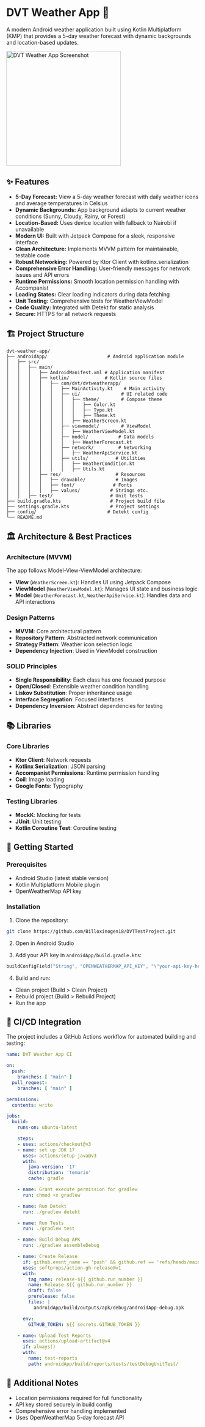 # DVT Weather App 📱

A modern Android weather application built using Kotlin Multiplatform (KMP) that provides a 5-day weather forecast with dynamic backgrounds and location-based updates.

<img src="https://github.com/Billoxinogen18/DVTTestProject/blob/main/sample/sample.png" alt="DVT Weather App Screenshot" width="300"/>

## ✨ Features

*   **5-Day Forecast:** View a 5-day weather forecast with daily weather icons and average temperatures in Celsius
*   **Dynamic Backgrounds:** App background adapts to current weather conditions (Sunny, Cloudy, Rainy, or Forest)
*   **Location-Based:** Uses device location with fallback to Nairobi if unavailable
*   **Modern UI:** Built with Jetpack Compose for a sleek, responsive interface
*   **Clean Architecture:** Implements MVVM pattern for maintainable, testable code
*   **Robust Networking:** Powered by Ktor Client with kotlinx.serialization
*   **Comprehensive Error Handling:** User-friendly messages for network issues and API errors
*   **Runtime Permissions:** Smooth location permission handling with Accompanist
*   **Loading States:** Clear loading indicators during data fetching
*   **Unit Testing:** Comprehensive tests for WeatherViewModel
*   **Code Quality:** Integrated with Detekt for static analysis
*   **Secure:** HTTPS for all network requests

## 🏗️ Project Structure

```
dvt-weather-app/
├── androidApp/                      # Android application module
│   ├── src/
│   │   ├── main/
│   │   │   ├── AndroidManifest.xml # Application manifest
│   │   │   ├── kotlin/             # Kotlin source files
│   │   │   │   ├── com/dvt/dvtweatherapp/
│   │   │   │   │   ├── MainActivity.kt    # Main activity
│   │   │   │   │   ├── ui/               # UI related code
│   │   │   │   │   │   ├── theme/        # Compose theme
│   │   │   │   │   │   │   ├── Color.kt
│   │   │   │   │   │   │   ├── Type.kt
│   │   │   │   │   │   │   ├── Theme.kt
│   │   │   │   │   │   ├── WeatherScreen.kt
│   │   │   │   │   ├── viewmodel/        # ViewModel
│   │   │   │   │   │   ├── WeatherViewModel.kt
│   │   │   │   │   ├── model/           # Data models
│   │   │   │   │   │   ├── WeatherForecast.kt
│   │   │   │   │   ├── network/         # Networking
│   │   │   │   │   │   ├── WeatherApiService.kt
│   │   │   │   │   ├── utils/          # Utilities
│   │   │   │   │   │   ├── WeatherCondition.kt
│   │   │   │   │   │   ├── Utils.kt
│   │   │   ├── res/                    # Resources
│   │   │   │   ├── drawable/           # Images
│   │   │   │   ├── font/              # Fonts
│   │   │   │   ├── values/           # Strings etc.
│   │   ├── test/                     # Unit tests
├── build.gradle.kts                  # Project build file
├── settings.gradle.kts               # Project settings
├── config/                          # Detekt config
└── README.md
```

## 🏛️ Architecture & Best Practices

### Architecture (MVVM)
The app follows Model-View-ViewModel architecture:
- **View** (`WeatherScreen.kt`): Handles UI using Jetpack Compose
- **ViewModel** (`WeatherViewModel.kt`): Manages UI state and business logic
- **Model** (`WeatherForecast.kt`, `WeatherApiService.kt`): Handles data and API interactions

### Design Patterns
- **MVVM**: Core architectural pattern
- **Repository Pattern**: Abstracted network communication
- **Strategy Pattern**: Weather icon selection logic
- **Dependency Injection**: Used in ViewModel construction

### SOLID Principles
- **Single Responsibility**: Each class has one focused purpose
- **Open/Closed**: Extensible weather condition handling
- **Liskov Substitution**: Proper inheritance usage
- **Interface Segregation**: Focused interfaces
- **Dependency Inversion**: Abstract dependencies for testing

## 📚 Libraries

### Core Libraries
- **Ktor Client**: Network requests
- **Kotlinx Serialization**: JSON parsing
- **Accompanist Permissions**: Runtime permission handling
- **Coil**: Image loading
- **Google Fonts**: Typography

### Testing Libraries
- **MockK**: Mocking for tests
- **JUnit**: Unit testing
- **Kotlin Coroutine Test**: Coroutine testing

## 🚀 Getting Started

### Prerequisites
- Android Studio (latest stable version)
- Kotlin Multiplatform Mobile plugin
- OpenWeatherMap API key

### Installation

1. Clone the repository:
```bash
git clone https://github.com/Billoxinogen18/DVTTestProject.git
```

2. Open in Android Studio

3. Add your API key in `androidApp/build.gradle.kts`:
```kotlin
buildConfigField("String", "OPENWEATHERMAP_API_KEY", "\"your-api-key-here\"")
```

4. Build and run:
- Clean project (Build > Clean Project)
- Rebuild project (Build > Rebuild Project)
- Run the app

## 🔄 CI/CD Integration

The project includes a GitHub Actions workflow for automated building and testing:

```yaml
name: DVT Weather App CI

on:
  push:
    branches: [ "main" ]
  pull_request:
    branches: [ "main" ]

permissions:
  contents: write

jobs:
  build:
    runs-on: ubuntu-latest

    steps:
    - uses: actions/checkout@v3
    - name: set up JDK 17
      uses: actions/setup-java@v3
      with:
        java-version: '17'
        distribution: 'temurin'
        cache: gradle

    - name: Grant execute permission for gradlew
      run: chmod +x gradlew

    - name: Run Detekt
      run: ./gradlew detekt

    - name: Run Tests
      run: ./gradlew test

    - name: Build Debug APK
      run: ./gradlew assembleDebug

    - name: Create Release
      if: github.event_name == 'push' && github.ref == 'refs/heads/main'
      uses: softprops/action-gh-release@v1
      with:
        tag_name: release-${{ github.run_number }}
        name: Release ${{ github.run_number }}
        draft: false
        prerelease: false
        files: |
          androidApp/build/outputs/apk/debug/androidApp-debug.apk

      env:
        GITHUB_TOKEN: ${{ secrets.GITHUB_TOKEN }}

    - name: Upload Test Reports
      uses: actions/upload-artifact@v4
      if: always()
      with:
        name: test-reports
        path: androidApp/build/reports/tests/testDebugUnitTest/ 

```

## 📝 Additional Notes

- Location permissions required for full functionality
- API key stored securely in build config
- Comprehensive error handling implemented
- Uses OpenWeatherMap 5-day forecast API
